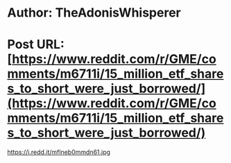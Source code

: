 # Author: TheAdonisWhisperer
# Post URL: [https://www.reddit.com/r/GME/comments/m6711i/15_million_etf_shares_to_short_were_just_borrowed/](https://www.reddit.com/r/GME/comments/m6711i/15_million_etf_shares_to_short_were_just_borrowed/)


https://i.redd.it/mflneb0mmdn61.jpg